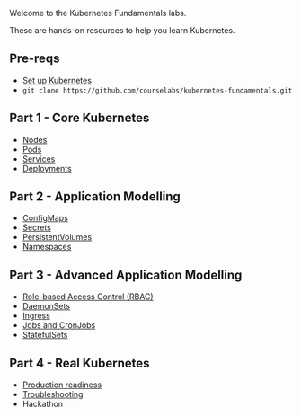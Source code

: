 Welcome to the Kubernetes Fundamentals labs.

These are hands-on resources to help you learn Kubernetes.

## Pre-reqs

 - [Set up Kubernetes](setup)
 - `git clone https://github.com/courselabs/kubernetes-fundamentals.git`

## Part 1 - Core Kubernetes

- [Nodes](labs/nodes)
- [Pods](labs/pods)
- [Services](labs/services)
- [Deployments](labs/deployments)

## Part 2 - Application Modelling

- [ConfigMaps](labs/configmaps)
- [Secrets](labs/secrets)
- [PersistentVolumes](labs/persistentvolumes)
- [Namespaces](labs/namespaces)

## Part 3 - Advanced Application Modelling

- [Role-based Access Control (RBAC)](labs/rbac)
- [DaemonSets](labs/damonsets)
- [Ingress](labs/ingress)
- [Jobs and CronJobs](labs/jobs)
- [StatefulSets](labs/statefulsets)

## Part 4 - Real Kubernetes

- [Production readiness](labs/productionizing)
- [Troubleshooting](labs/troubleshooting)
- Hackathon